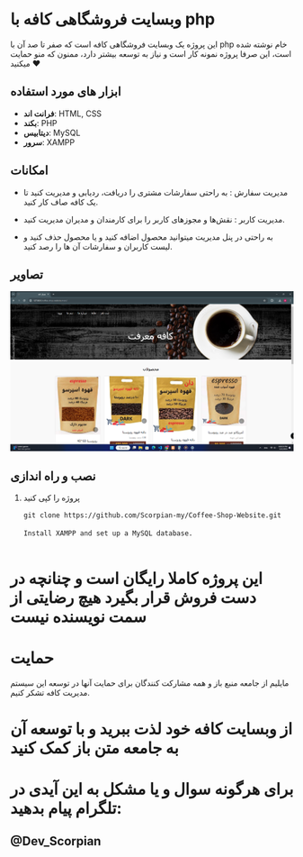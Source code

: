 # وبسایت فروشگاهی کافه با php

این پروژه یک وبسایت فروشگاهی کافه است که صفر تا صد آن با php خام نوشته شده است، این صرفا پروژه نمونه کار است و نیاز به توسعه بیشتر دارد، ممنون که منو حمایت میکنید ❤️

## ابزار های مورد استفاده

- **فرانت اند**: HTML, CSS
- **بکند**: PHP
- **دیتابیس**: MySQL
- **سرور**: XAMPP

## امکانات

-  مدیریت سفارش : به راحتی سفارشات مشتری را دریافت، ردیابی و مدیریت کنید تا یک کافه صاف کار کنید. 

-  مدیریت کاربر : نقش‌ها و مجوزهای کاربر را برای کارمندان و مدیران مدیریت کنید. 

-  به راحتی در پنل مدیریت میتوانید محصول اضافه کنید و یا محصول حذف کنید و لیست کاربران و سفارشات آن ها را رصد کنید. 
## تصاویر
[![Home](pic/home.jpg)](https://github.com/Scorpian-my)  

## نصب و راه اندازی

1. پروژه را کپی کنید

   ```shell
   git clone https://github.com/Scorpian-my/Coffee-Shop-Website.git

   Install XAMPP and set up a MySQL database.


# این پروژه کاملا رایگان است و چنانچه در دست فروش قرار بگیرد هیچ رضایتی از سمت نویسنده نیست

# حمایت
مایلیم از جامعه منبع باز و همه مشارکت کنندگان برای حمایت آنها در توسعه این سیستم مدیریت کافه تشکر کنیم.

# از وبسایت کافه خود لذت ببرید و با توسعه آن به جامعه متن باز کمک کنید

# برای هرگونه سوال و یا مشکل به این آیدی در تلگرام پیام بدهید: 
## @Dev_Scorpian
